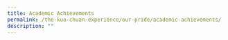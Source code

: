 ```yaml
---
title: Academic Achievements
permalink: /the-kuo-chuan-experience/our-pride/academic-achievements/
description: ""
---
```

